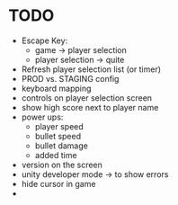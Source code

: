 # TODO

- Escape Key:
    - game -> player selection
    - player selection -> quite
- Refresh player selection list (or timer)
- PROD vs. STAGING config
- keyboard mapping
- controls on player selection screen
- show high score next to player name
- power ups:
  - player speed
  - bullet speed
  - bullet damage
  - added time
- version on the screen
- unity developer mode -> to show errors
- hide cursor in game
- 